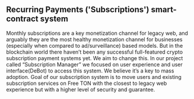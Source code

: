 
## Recurring Payments ('Subscriptions') smart-contract system

Monthly subscriptions are a key monetization channel for legacy web, and arguably they are the most healthy monetization channel for businesses (especially when compared to ad/surveillance) based models. But in the blockchain world there haven’t been any successful full-featured crypto subscription payment systems yet. We aim to change this. In our project called “Subscription Manager” we focused on user experience and user interface(DeBot) to access this system. We believe it’s a key to mass adoption. Goal of our subscription system is to move users and existing subscription services on Free TON with the closest to legacy web experience but with a higher level of security and guarantee.
